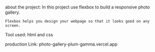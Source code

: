 about the project:
    In this project use flexbox to build a responsive photo gallery.

    Flexbox helps you design your webpage so that it looks good on any screen.

Tool used: html and css

production Link: photo-gallery-plum-gamma.vercel.app
